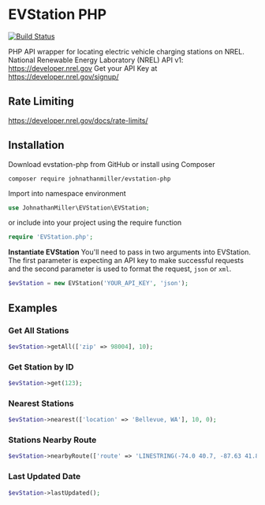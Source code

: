 # EVStation PHP

[![Build Status](https://travis-ci.org/johnathanmiller/EVStation-PHP.svg?branch=master)](https://travis-ci.org/johnathanmiller/EVStation-PHP)

PHP API wrapper for locating electric vehicle charging stations on NREL.
National Renewable Energy Laboratory (NREL) API v1: https://developer.nrel.gov
Get your API Key at https://developer.nrel.gov/signup/

## Rate Limiting
https://developer.nrel.gov/docs/rate-limits/

## Installation
Download evstation-php from GitHub or install using Composer
```
composer require johnathanmiller/evstation-php
```
Import into namespace environment
```php
use JohnathanMiller\EVStation\EVStation;
```
or include into your project using the require function
```php
require 'EVStation.php';
```
**Instantiate EVStation**
You'll need to pass in two arguments into EVStation. The first parameter is expecting an API key to make successful requests and the second parameter is used to format the request, `json` or `xml`.
```php
$evStation = new EVStation('YOUR_API_KEY', 'json');
```

## Examples
### Get All Stations
```php
$evStation->getAll(['zip' => 98004], 10);
```
### Get Station by ID
```php
$evStation->get(123);
```
### Nearest Stations
```php
$evStation->nearest(['location' => 'Bellevue, WA'], 10, 0);
```
### Stations Nearby Route
```php
$evStation->nearbyRoute(['route' => 'LINESTRING(-74.0 40.7, -87.63 41.87, -104.98 39.76)']);
```
### Last Updated Date
```php
$evStation->lastUpdated();
```
